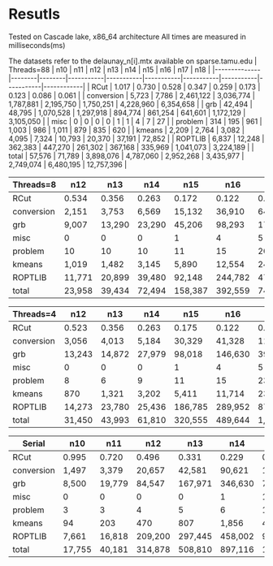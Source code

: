 # Resutls
Tested on Cascade lake, x86_64 architecture
All times are measured in milliseconds(ms)

The datasets refer to the delaunay_n[i].mtx available on sparse.tamu.edu
| Threads=88 | n10    | n11    | n12       | n13       | n14       | n15       | n16       | n17       | n18        |
|--------------|--------|--------|-----------|-----------|-----------|-----------|-----------|-----------|------------|
| RCut         | 1.017  | 0.730  | 0.528     | 0.347     | 0.259     | 0.173     | 0.123     | 0.086     | 0.061      |
| conversion   | 5,723  | 7,786  | 2,461,122 | 3,036,774 | 1,787,881 | 2,195,750 | 1,750,251 | 4,228,960 | 6,354,658  |
| grb          | 42,494 | 48,795 | 1,070,528 | 1,297,918 | 894,774   | 861,254   | 641,601   | 1,172,129 | 3,105,050  |
| misc         | 0      | 0      | 0         | 0         | 1         | 1         | 4         | 7         | 27         |
| problem      | 314    | 195    | 961       | 1,003     | 986       | 1,011     | 879       | 835       | 620        |
| kmeans       | 2,209  | 2,764  | 3,082     | 4,095     | 7,324     | 10,793    | 20,370    | 37,191    | 72,852     |
| ROPTLIB    | 6,837  | 12,248 | 362,383   | 447,270   | 261,302   | 367,168   | 335,969   | 1,041,073 | 3,224,189  |
| total        | 57,576 | 71,789 | 3,898,076 | 4,787,060 | 2,952,268 | 3,435,977 | 2,749,074 | 6,480,195 | 12,757,396 |

| Threads=8  | n12    | n13    | n14    | n15     | n16     | n17     |
|------------|--------|--------|--------|---------|---------|---------|
| RCut       | 0.534  | 0.356  | 0.263  | 0.172   | 0.122   | 0.087   |
| conversion | 2,151  | 3,753  | 6,569  | 15,132  | 36,910  | 64,367  |
| grb        | 9,007  | 13,290 | 23,290 | 45,206  | 98,293  | 179,559 |
| misc       | 0      | 0      | 0      | 1       | 4       | 5       |
| problem    | 10     | 10     | 10     | 11      | 15      | 20      |
| kmeans     | 1,019  | 1,482  | 3,145  | 5,890   | 12,554  | 24,630  |
| ROPTLIB    | 11,771 | 20,899 | 39,480 | 92,148  | 244,782 | 476,244 |
| total      | 23,958 | 39,434 | 72,494 | 158,387 | 392,559 | 744,825 |

| Threads=4  | n12    | n13    | n14    | n15     | n16     | n17       |
|------------|--------|--------|--------|---------|---------|-----------|
| RCut       | 0.523  | 0.356  | 0.263  | 0.175   | 0.122   | 0.087     |
| conversion | 3,056  | 4,013  | 5,184  | 30,329  | 41,328  | 115,267   |
| grb        | 13,243 | 14,872 | 27,979 | 98,018  | 146,630 | 391,060   |
| misc       | 0      | 0      | 0      | 1       | 4       | 5         |
| problem    | 8      | 6      | 9      | 11      | 15      | 23        |
| kmeans     | 870    | 1,321  | 3,202  | 5,411   | 11,714  | 23,692    |
| ROPTLIB    | 14,273 | 23,780 | 25,436 | 186,785 | 289,952 | 877,974   |
| total      | 31,450 | 43,993 | 61,810 | 320,555 | 489,644 | 1,408,021 |


| Serial       | n10    | n11    | n12     | n13     | n14     | n15       | n16       | n17       | n18        |
|--------------|--------|--------|---------|---------|---------|-----------|-----------|-----------|------------|
| RCut         | 0.995  | 0.720  | 0.496   | 0.331   | 0.229   | 0.170     | 0.122     | 0.083     | 0.059      |
| conversion   | 1,497  | 3,379  | 20,657  | 42,581  | 90,621  | 187,840   | 384,744   | 772,779   | 1,702,638  |
| grb          | 8,500  | 19,779 | 84,547  | 167,971 | 346,630 | 726,377   | 1,600,643 | 3,241,520 | 6,752,910  |
| misc         | 0      | 0      | 0       | 0       | 1       | 1         | 9         | 6         | 8          |
| problem      | 3      | 3      | 4       | 5       | 6       | 10        | 15        | 26        | 59         |
| kmeans       | 94     | 203    | 470     | 807     | 1,856   | 4,139     | 9,048     | 18,384    | 44,361     |
| ROPTLIB | 7,661  | 16,818 | 209,200 | 297,445 | 458,002 | 933,189   | 1,665,133 | 3,202,217 | 6,537,164  |
| total        | 17,755 | 40,181 | 314,878 | 508,810 | 897,116 | 1,851,556 | 3,659,591 | 7,234,932 | 15,037,141 |
